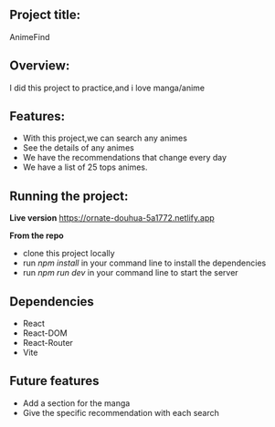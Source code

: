 ## Project title:
AnimeFind

## Overview:
I did this project to practice,and i love manga/anime

## Features:
- With this project,we can search any animes
- See the details of any animes
- We have the recommendations that change every day
- We have a list of 25 tops animes.

## Running the project:
**Live version**
<https://ornate-douhua-5a1772.netlify.app>

**From the repo**
- clone this project locally 
- run *npm install* in your command line to install the dependencies
- run *npm run dev* in your command line to start the server

## Dependencies
- React
- React-DOM
- React-Router
- Vite 

## Future features
- Add a section for the manga
- Give the specific recommendation with each search



